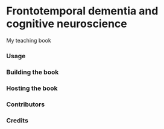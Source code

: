 # Frontotemporal dementia and cognitive neuroscience

My teaching book

###  Usage

### Building the book

### Hosting the book

###  Contributors

###  Credits
